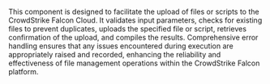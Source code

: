 This component is designed to facilitate the upload of files or scripts to the CrowdStrike Falcon Cloud. It validates input parameters, checks for existing files to prevent duplicates, uploads the specified file or script, retrieves confirmation of the upload, and compiles the results. Comprehensive error handling ensures that any issues encountered during execution are appropriately raised and recorded, enhancing the reliability and effectiveness of file management operations within the CrowdStrike Falcon platform.